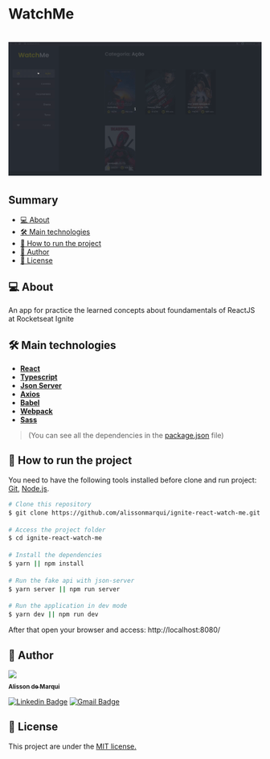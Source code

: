 # WatchMe

<h1 align="center">
    <img src="./docs/running.gif" alt="App">
</h1>

## Summary

* [💻 About](#-about)
* [🛠 Main technologies](#-main-technologies)
* [🚀 How to run the project](#-how-to-run-the-project)
* [🦸 Author](#-author)
* [📝 License](#-license)

## 💻 About

An app for practice the learned concepts about foundamentals of ReactJS at Rocketseat Ignite

## 🛠 Main technologies

-   **[React](https://reactjs.org/)**
-   **[Typescript](https://www.typescriptlang.org/)**
-   **[Json Server](https://github.com/typicode/json-server)**
-   **[Axios](https://axios-http.com/)**
-   **[Babel](https://babeljs.io/)**
-   **[Webpack](https://webpack.js.org/)**
-   **[Sass](https://sass-lang.com/)**

>(You can see all the dependencies in the [package.json](./package.json) file)

## 🚀 How to run the project

You need to have the following tools installed before clone and run project: [Git](https://git-scm.com), [Node.js](https://nodejs.org/en/).

```bash
# Clone this repository
$ git clone https://github.com/alissonmarqui/ignite-react-watch-me.git

# Access the project folder
$ cd ignite-react-watch-me

# Install the dependencies
$ yarn || npm install

# Run the fake api with json-server
$ yarn server || npm run server

# Run the application in dev mode
$ yarn dev || npm run dev
```
After that open your browser and access: http://localhost:8080/

## 🦸 Author

<a href="https://app.rocketseat.com.br/me/alissonmarqui">
   <img src="https://avatars.githubusercontent.com/u/7746803" width="100px" />
   <br/>
   <sub><b>Alisson de Marqui</b></sub>   
</a>
<br/>

[![Linkedin Badge](https://img.shields.io/badge/-Alisson%20de%20Marqui-blue?style=flat-square&logo=Linkedin&logoColor=white&link=https://www.linkedin.com/in/alissonmarqui/)](https://www.linkedin.com/in/alissonmarqui/) 
[![Gmail Badge](https://img.shields.io/badge/-alissonmarqui@gmail.com-c14438?style=flat-square&logo=Gmail&logoColor=white&link=mailto:alissonmarqui@gmail.com)](mailto:alissonmarqui@gmail.com)

## 📝 License

This project are under the [MIT license.](./LICENSE)
